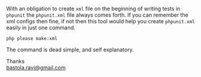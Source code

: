 With an obligation to create ```xml``` file on the beginning of writing tests in ```phpunit```  the ```phpunit.xml``` file always 
comes forth. If you can remember the xml configs then fine, if not then this tool would help you create
```phpunit.xml``` easily in just one command.

```php please make:xml```

The command is dead simple, and self explanatory. 

Thanks <br>
bastola.ravi@gmail.com


